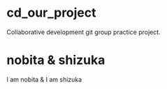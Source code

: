 # cd_our_project
Collaborative development git group practice project.

# nobita & shizuka
I am nobita & I am shizuka

